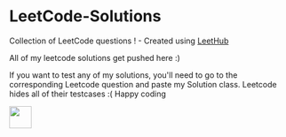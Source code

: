 # LeetCode-Solutions
Collection of LeetCode questions ! - Created using [LeetHub](https://github.com/QasimWani/LeetHub)


All of my leetcode solutions get pushed here :)

If you want to test any of my solutions, you'll need to go to the corresponding Leetcode question and paste my Solution class. Leetcode hides all of their testcases :( Happy coding 


<img src="[https://media.giphy.com/media/vFKqnCdLPNOKc/giphy.gif](https://images.app.goo.gl/zv1gbdzpdqXFxkk7A)" width="40" height="40" />

